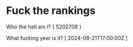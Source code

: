 # Fuck the rankings

Who the hell am I?
{ 5202708 }

What fucking year is it?
[ 2024-08-21T17:00:00Z ]
